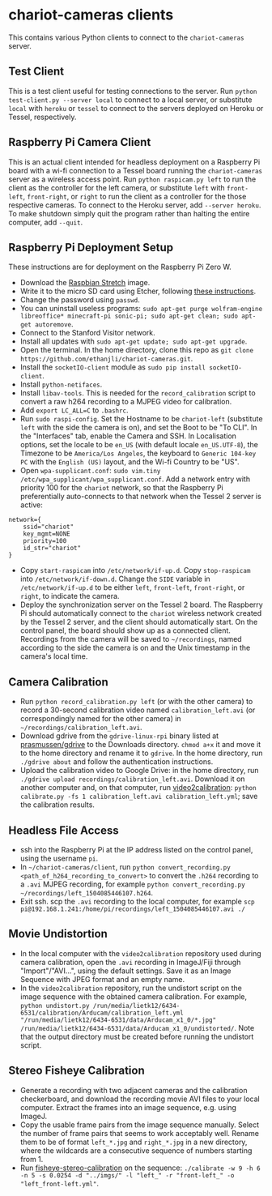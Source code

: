 # chariot-cameras clients
This contains various Python clients to connect to the `chariot-cameras` server.

## Test Client
This is a test client useful for testing connections to the server. Run `python test-client.py --server local` to connect to a local server, or substitute `local` with `heroku` or `tessel` to connect to the servers deployed on Heroku or Tessel, respectively.

## Raspberry Pi Camera Client
This is an actual client intended for headless deployment on a Raspberry Pi board with a wi-fi connection to a Tessel board running the `chariot-cameras` server as a wireless access point. Run `python raspicam.py left` to run the client as the controller for the left camera, or substitute `left` with `front-left`, `front-right`, or `right` to run the client as a controller for the those respective cameras. To connect to the Heroku server, add `--server heroku`. To make shutdown simply quit the program rather than halting the entire computer, add `--quit`.

## Raspberry Pi Deployment Setup
These instructions are for deployment on the Raspberry Pi Zero W.
* Download the [Raspbian Stretch](https://www.raspberrypi.org/downloads/raspbian/) image.
* Write it to the micro SD card using Etcher, following [these instructions](https://www.raspberrypi.org/documentation/installation/installing-images/README.md).
* Change the password using `passwd`.
* You can uninstall useless programs: `sudo apt-get purge wolfram-engine libreoffice* minecraft-pi sonic-pi; sudo apt-get clean; sudo apt-get autoremove`.
* Connect to the Stanford Visitor network.
* Install all updates with `sudo apt-get update; sudo apt-get upgrade`.
* Open the terminal. In the home directory, clone this repo as `git clone https://github.com/ethanjli/chariot-cameras.git`.
* Install the `socketIO-client` module as `sudo pip install socketIO-client`.
* Install `python-netifaces`.
* Install `libav-tools`. This is needed for the `record_calibration` script to convert a raw h264 recording to a MJPEG video for calibration.
* Add `export LC_ALL=C` to `.bashrc`.
* Run `sudo raspi-config`. Set the Hostname to be `chariot-left` (substitute `left` with the side the camera is on), and set the Boot to be "To CLI". In the "Interfaces" tab, enable the Camera and SSH. In Localisation options, set the locale to be `en_US` (with default locale `en_US.UTF-8`), the Timezone to be `America/Los Angeles`, the keyboard to `Generic 104-key PC` with the `English (US)` layout, and the Wi-fi Country to be "US".
* Open `wpa-supplicant.conf`: `sudo vim.tiny /etc/wpa_supplicant/wpa_supplicant.conf`. Add a network entry with priority 100 for the `chariot` network, so that the Raspberry Pi preferentially auto-connects to that network when the Tessel 2 server is active:
```
network={
    ssid="chariot"
    key_mgmt=NONE
    priority=100
    id_str="chariot"
}
```
* Copy `start-raspicam` into `/etc/network/if-up.d`. Copy `stop-raspicam` into `/etc/network/if-down.d`. Change the `SIDE` variable in `/etc/network/if-up.d` to be either `left`, `front-left`, `front-right`, or `right`, to indicate the camera.
* Deploy the synchronization server on the Tessel 2 board. The Raspberry Pi should automatically connect to the `chariot` wireless network created by the Tessel 2 server, and the client should automatically start. On the control panel, the board should show up as a connected client. Recordings from the camera will be saved to `~/recordings`, named according to the side the camera is on and the Unix timestamp in the camera's local time.

## Camera Calibration
* Run `python record_calibration.py left` (or with the other camera) to record a 30-second calibration video named `calibration_left.avi` (or correspondingly named for the other camera) in `~/recordings/calibration_left.avi`.
* Download gdrive from the `gdrive-linux-rpi` binary listed at [prasmussen/gdrive](https://github.com/prasmussen/gdrive) to the Downloads directory. `chmod a+x` it and move it to the home directory and rename it to `gdrive`. In the home directory, run `./gdrive about` and follow the authentication instructions.
* Upload the calibration video to Google Drive: in the home directory, run `./gdrive upload recordings/calibration_left.avi`. Download it on another computer and, on that computer, run [video2calibration](https://github.com/smidm/video2calibration): `python calibrate.py -fs 1 calibration_left.avi calibration_left.yml`; save the calibration results.

## Headless File Access
* ssh into the Raspberry Pi at the IP address listed on the control panel, using the username `pi`.
* In `~/chariot-cameras/client`, run `python convert_recording.py <path_of_h264_recording_to_convert>` to convert the `.h264` recording to a `.avi` MJPEG recording, for example `python convert_recording.py ~/recordings/left_1504085446107.h264`.
* Exit ssh. scp the `.avi` recording to the local computer, for example `scp pi@192.168.1.241:/home/pi/recordings/left_1504085446107.avi ./`

## Movie Undistortion
* In the local computer with the `video2calibration` repository used during camera calibration, open the `.avi` recording in ImageJ/Fiji through "Import"/"AVI...", using the default settings. Save it as an Image Sequence with JPEG format and an empty name.
* In the `video2calibration` repository, run the undistort script on the image sequence with the obtained camera calibration. For example, `python undistort.py /run/media/lietk12/6434-6531/calibration/Arducam/calibration_left.yml "/run/media/lietk12/6434-6531/data/Arducam_x1_0/*.jpg" /run/media/lietk12/6434-6531/data/Arducam_x1_0/undistorted/`. Note that the output directory must be created before running the undistort script.

## Stereo Fisheye Calibration
* Generate a recording with two adjacent cameras and the calibration checkerboard, and download the recording movie AVI files to your local computer. Extract the frames into an image sequence, e.g. using ImageJ.
* Copy the usable frame pairs from the image sequence manually. Select the number of frame pairs that seems to work acceptably well. Rename them to be of format `left_*.jpg` and `right_*.jpg` in a new directory, where the wildcards are a consecutive sequence of numbers starting from 1.
* Run [fisheye-stereo-calibration](https://github.com/sourishg/fisheye-stereo-calibration) on the sequence: `./calibrate -w 9 -h 6 -n 5 -s 0.0254 -d "../imgs/" -l "left_" -r "front-left_" -o "left_front-left.yml"`.

